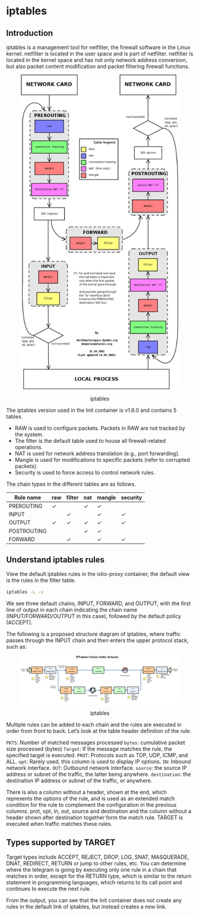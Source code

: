 # iptables

## Introduction

iptables is a management tool for netfilter, the firewall software in the Linux kernel. netfilter is located in the user space and is part of netfilter. netfilter is located in the kernel space and has not only network address conversion, but also packet content modification and packet filtering firewall functions.

<figure > 
<p align="center">
  <img src="./assets/iptables.jpg" alt="iptables" style="background-color:white" />
  <p align="center">iptables</p> 
</p>
</figure>

The iptables version used in the Init container is v1.6.0 and contains 5 tables.

- RAW is used to configure packets. Packets in RAW are not tracked by the system.
- The filter is the default table used to house all firewall-related operations.
- NAT is used for network address translation (e.g., port forwarding).
- Mangle is used for modifications to specific packets (refer to corrupted packets).
- Security is used to force access to control network rules.

The chain types in the different tables are as follows.

|Rule name|raw|filter|nat|mangle|security|
|---|---|---|---|---|---|
|PREROUTING|✓||✓|✓||
|INPUT||✓||✓|✓|
|OUTPUT|✓|✓|✓|✓|✓|
|POSTROUTING|||✓|✓||
|FORWARD||✓||✓|✓|

## Understand iptables rules
View the default iptables rules in the istio-proxy container, the default view is the rules in the filter table.
```sh
iptables -L -v
```
We see three default chains, INPUT, FORWARD, and OUTPUT, with the first line of output in each chain indicating the chain name (INPUT/FORWARD/OUTPUT in this case), followed by the default policy (ACCEPT).

The following is a proposed structure diagram of iptables, where traffic passes through the INPUT chain and then enters the upper protocol stack, such as:
<figure > 
<p align="center">
  <img src="./assets/iptables-chains.jpg" alt="iptables-chains" style="background-color:white" />
  <p align="center">iptables</p> 
</p>
</figure>

Multiple rules can be added to each chain and the rules are executed in order from front to back. Let’s look at the table header definition of the rule.

`PKTS`: Number of matched messages processed
`bytes`: cumulative packet size processed (bytes)
`Target`: If the message matches the rule, the specified target is executed.
`PROT`: Protocols such as TDP, UDP, ICMP, and ALL.
`opt`: Rarely used, this column is used to display IP options.
`IN`: Inbound network interface.
`OUT`: Outbound network interface.
`source`: the source IP address or subnet of the traffic, the latter being anywhere.
`destination`: the destination IP address or subnet of the traffic, or anywhere.

There is also a column without a header, shown at the end, which represents the options of the rule, and is used as an extended match condition for the rule to complement the configuration in the previous columns. prot, opt, in, out, source and destination and the column without a header shown after destination together form the match rule. TARGET is executed when traffic matches these rules.

## Types supported by TARGET

Target types include ACCEPT, REJECT, DROP, LOG, SNAT, MASQUERADE, DNAT, REDIRECT, RETURN or jump to other rules, etc. You can determine where the telegram is going by executing only one rule in a chain that matches in order, except for the RETURN type, which is similar to the return statement in programming languages, which returns to its call point and continues to execute the next rule.

From the output, you can see that the Init container does not create any rules in the default link of iptables, but instead creates a new link.

